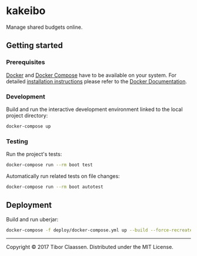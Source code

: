 # kakeibo

Manage shared budgets online.

## Getting started

### Prerequisites

[Docker] and [Docker Compose] have to be available on your system. For detailed
[installation instructions] please refer to the [Docker Documentation].

[Docker]: https://www.docker.com
[Docker Compose]: https://docs.docker.com/compose/overview/
[installation instructions]: https://docs.docker.com/engine/installation/
[Docker Documentation]: https://docs.docker.com

### Development

Build and run the interactive development environment linked to the local
project directory:

```sh
docker-compose up
```

### Testing

Run the project's tests:

```sh
docker-compose run --rm boot test
```

Automatically run related tests on file changes:

```sh
docker-compose run --rm boot autotest
```

## Deployment

Build and run uberjar:

```sh
docker-compose -f deploy/docker-compose.yml up --build --force-recreate
```

---
Copyright © 2017 Tibor Claassen. Distributed under the MIT License.
